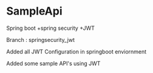 # SampleApi
Spring boot +spring security +JWT


Branch : springsecurity_jwt

Added all JWT Configuration in springboot enviornment

Added some sample API's using JWT


